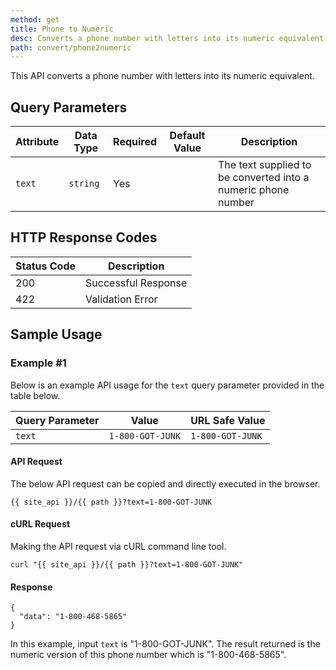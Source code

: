 ```yaml
---
method: get
title: Phone to Numeric
desc: Converts a phone number with letters into its numeric equivalent.
path: convert/phone2numeric
---
```


This API converts a phone number with letters into its numeric equivalent.

## Query Parameters

| Attribute | Data Type | Required | Default Value |Description |
| ----------- | ----------- | -----------  | ----------- | ----------- |
| `text` | `string` | Yes | | The text supplied to be converted into a numeric phone number |

## HTTP Response Codes

| Status Code | Description |
| ----------- | ----------- |
| 200 | Successful Response |
| 422 | Validation Error |

## Sample Usage

### Example #1

Below is an example API usage for the `text` query parameter provided in the table below.

| Query Parameter | Value | URL Safe Value |
| ----------- | ----------- | -----------  |
| `text` | `1-800-GOT-JUNK` | `1-800-GOT-JUNK` |

#### API Request

The below API request can be copied and directly executed in the browser.

```
{{ site_api }}/{{ path }}?text=1-800-GOT-JUNK
```

#### cURL Request

Making the API request via cURL command line tool.

```
curl "{{ site_api }}/{{ path }}?text=1-800-GOT-JUNK"
```

#### Response

```
{
  "data": "1-800-468-5865"
}
```

In this example, input `text` is "1-800-GOT-JUNK". The result returned is the numeric version of this phone number which is "1-800-468-5865".
